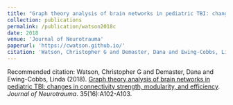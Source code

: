 ```yaml
---
title: "Graph theory analysis of brain networks in pediatric TBI: changes in connectivity strength, modularity, and efficiency"
collection: publications
permalink: /publication/watson2018c
date: 2018
venue: 'Journal of Neurotrauma'
paperurl: 'https://cwatson.github.io/'
citation: 'Watson, Christopher G and Demaster, Dana and Ewing-Cobbs, Linda (2018). <u>Graph theory analysis of brain networks in pediatric TBI: changes in connectivity strength, modularity, and efficiency</u>. <i>Journal of Neurotrauma</i>. 35(16):A102-A103.'
---
```

Recommended citation: Watson, Christopher G and Demaster, Dana and Ewing-Cobbs, Linda (2018). <u>Graph theory analysis of brain networks in pediatric TBI: changes in connectivity strength, modularity, and efficiency</u>. <i>Journal of Neurotrauma</i>. 35(16):A102-A103.